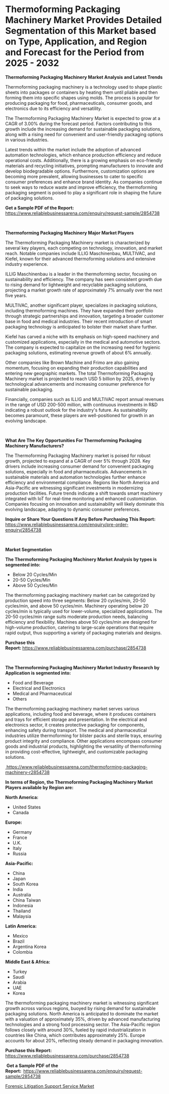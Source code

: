 <p><h1>Thermoforming Packaging Machinery Market Provides Detailed Segmentation of this Market based on Type, Application, and Region and Forecast for the Period from 2025 - 2032</h1></p><p><strong>Thermoforming Packaging Machinery Market Analysis and Latest Trends</strong></p>
<p><p>Thermoforming packaging machinery is a technology used to shape plastic sheets into packages or containers by heating them until pliable and then forming them into specific shapes using molds. The process is popular for producing packaging for food, pharmaceuticals, consumer goods, and electronics due to its efficiency and versatility. </p><p>The Thermoforming Packaging Machinery Market is expected to grow at a CAGR of 3.00% during the forecast period. Factors contributing to this growth include the increasing demand for sustainable packaging solutions, along with a rising need for convenient and user-friendly packaging options in various industries. </p><p>Latest trends within the market include the adoption of advanced automation technologies, which enhance production efficiency and reduce operational costs. Additionally, there is a growing emphasis on eco-friendly materials and recycling initiatives, prompting manufacturers to innovate and develop biodegradable options. Furthermore, customization options are becoming more prevalent, allowing businesses to cater to specific consumer preferences and enhance brand identity. As companies continue to seek ways to reduce waste and improve efficiency, the thermoforming packaging segment is poised to play a significant role in shaping the future of packaging solutions.</p></p>
<p><strong>Get a Sample PDF of the Report:&nbsp;</strong> <a href="https://www.reliablebusinessarena.com/enquiry/request-sample/2854738?utm_campaign=3200&utm_medium=2&utm_source=Github&utm_content=ia&utm_term=12032025&utm_id=thermoforming-packaging-machinery">https://www.reliablebusinessarena.com/enquiry/request-sample/2854738</a></p>
<p>&nbsp;</p>
<p><strong>Thermoforming Packaging Machinery Major Market Players</strong></p>
<p><p>The Thermoforming Packaging Machinery market is characterized by several key players, each competing on technology, innovation, and market reach. Notable companies include ILLIG Maschinenbau, MULTIVAC, and Kiefel, known for their advanced thermoforming solutions and extensive industry experience.</p><p>ILLIG Maschinenbau is a leader in the thermoforming sector, focusing on sustainability and efficiency. The company has seen consistent growth due to rising demand for lightweight and recyclable packaging solutions, projecting a market growth rate of approximately 7% annually over the next five years.</p><p>MULTIVAC, another significant player, specializes in packaging solutions, including thermoforming machines. They have expanded their portfolio through strategic partnerships and innovation, targeting a broader customer base in food and medical industries. Their recent introduction of smart packaging technology is anticipated to bolster their market share further.</p><p>Kiefel has carved a niche with its emphasis on high-speed machinery and customized applications, especially in the medical and automotive sectors. The company is expected to capitalize on the increasing need for hygienic packaging solutions, estimating revenue growth of about 6% annually.</p><p>Other companies like Brown Machine and Frimo are also gaining momentum, focusing on expanding their production capabilities and entering new geographic markets. The total Thermoforming Packaging Machinery market is projected to reach USD 5 billion by 2025, driven by technological advancements and increasing consumer preference for sustainable packaging.</p><p>Financially, companies such as ILLIG and MULTIVAC report annual revenues in the range of USD 200-500 million, with continuous investments in R&D indicating a robust outlook for the industry's future. As sustainability becomes paramount, these players are well-positioned for growth in an evolving landscape.</p></p>
<p>&nbsp;</p>
<p><strong>What Are The Key Opportunities For Thermoforming Packaging Machinery Manufacturers?</strong></p>
<p><p>The Thermoforming Packaging Machinery market is poised for robust growth, projected to expand at a CAGR of over 5% through 2028. Key drivers include increasing consumer demand for convenient packaging solutions, especially in food and pharmaceuticals. Advancements in sustainable materials and automation technologies further enhance efficiency and environmental compliance. Regions like North America and Asia-Pacific are witnessing significant investments in modernizing production facilities. Future trends indicate a shift towards smart machinery integrated with IoT for real-time monitoring and enhanced customization. Companies focusing on innovation and sustainability will likely dominate this evolving landscape, adapting to dynamic consumer preferences.</p></p>
<p><strong>Inquire or Share Your Questions If Any Before Purchasing This Report:</strong> <a href="https://www.reliablebusinessarena.com/enquiry/pre-order-enquiry/2854738?utm_campaign=3200&utm_medium=2&utm_source=Github&utm_content=ia&utm_term=12032025&utm_id=thermoforming-packaging-machinery">https://www.reliablebusinessarena.com/enquiry/pre-order-enquiry/2854738</a></p>
<p>&nbsp;</p>
<p><strong>Market Segmentation</strong></p>
<p><strong>The Thermoforming Packaging Machinery Market Analysis by types is segmented into:</strong></p>
<p><ul><li>Below 20 Cycles/Min</li><li>20-50 Cycles/Min</li><li>Above 50 Cycles/Min</li></ul></p>
<p><p>The thermoforming packaging machinery market can be categorized by production speed into three segments: Below 20 cycles/min, 20-50 cycles/min, and above 50 cycles/min. Machinery operating below 20 cycles/min is typically used for lower-volume, specialized applications. The 20-50 cycles/min range suits moderate production needs, balancing efficiency and flexibility. Machines above 50 cycles/min are designed for high-volume production, catering to large-scale operations that require rapid output, thus supporting a variety of packaging materials and designs.</p></p>
<p><strong>Purchase this Report:&nbsp;</strong><a href="https://www.reliablebusinessarena.com/purchase/2854738?utm_campaign=3200&utm_medium=2&utm_source=Github&utm_content=ia&utm_term=12032025&utm_id=thermoforming-packaging-machinery">https://www.reliablebusinessarena.com/purchase/2854738</a></p>
<p>&nbsp;</p>
<p><strong>The Thermoforming Packaging Machinery Market Industry Research by Application is segmented into:</strong></p>
<p><ul><li>Food and Beverage</li><li>Electrical and Electronics</li><li>Medical and Pharmaceutical</li><li>Others</li></ul></p>
<p><p>The thermoforming packaging machinery market serves various applications, including food and beverage, where it produces containers and trays for efficient storage and presentation. In the electrical and electronics sector, it creates protective packaging for components, enhancing safety during transport. The medical and pharmaceutical industries utilize thermoforming for blister packs and sterile trays, ensuring product integrity and compliance. Other applications encompass consumer goods and industrial products, highlighting the versatility of thermoforming in providing cost-effective, lightweight, and customizable packaging solutions.</p></p>
<p><a href="https://www.reliablebusinessarena.com/thermoforming-packaging-machinery-r2854738?utm_campaign=3200&utm_medium=2&utm_source=Github&utm_content=ia&utm_term=12032025&utm_id=thermoforming-packaging-machinery">&nbsp;https://www.reliablebusinessarena.com/thermoforming-packaging-machinery-r2854738</a></p>
<p><strong>In terms of Region, the Thermoforming Packaging Machinery Market Players available by Region are:</strong></p>
<p>
    <p> <strong> North America: </strong>
        <ul>
            <li>United States</li>
            <li>Canada</li>
        </ul>
        </p> 
    <p> <strong> Europe: </strong>
        <ul>
            <li>Germany</li>
            <li>France</li>
            <li>U.K.</li>
            <li>Italy</li>
            <li>Russia</li>
        </ul>
        </p> 
    <p> <strong> Asia-Pacific: </strong>
        <ul>
            <li>China</li>
            <li>Japan</li>
            <li>South Korea</li>
            <li>India</li>
            <li>Australia</li>
            <li>China Taiwan</li>
            <li>Indonesia</li>
            <li>Thailand</li>
            <li>Malaysia</li>
        </ul>
        </p> 
    <p> <strong> Latin America: </strong>
        <ul>
            <li>Mexico</li>
            <li>Brazil</li>
            <li>Argentina Korea</li>
            <li>Colombia</li>
        </ul>
        </p> 
    <p> <strong> Middle East & Africa: </strong>
        <ul>
            <li>Turkey</li>
            <li>Saudi</li>
            <li>Arabia</li>
            <li>UAE</li>
            <li>Korea</li>
        </ul>
    </p>
    </p>
<p><p>The thermoforming packaging machinery market is witnessing significant growth across various regions, buoyed by rising demand for sustainable packaging solutions. North America is anticipated to dominate the market with a valuation of approximately 35%, driven by advanced manufacturing technologies and a strong food processing sector. The Asia-Pacific region follows closely with around 30%, fueled by rapid industrialization in countries like China, which contributes approximately 25%. Europe accounts for about 20%, reflecting steady demand in packaging innovation.</p></p>
<p><strong>Purchase this Report: </strong><a href="https://www.reliablebusinessarena.com/purchase/2854738?utm_campaign=3200&utm_medium=2&utm_source=Github&utm_content=ia&utm_term=12032025&utm_id=thermoforming-packaging-machinery">https://www.reliablebusinessarena.com/purchase/2854738</a></p>
<p>&nbsp;<strong>Get a Sample PDF of the Report:&nbsp;&nbsp;</strong><a href="https://www.reliablebusinessarena.com/enquiry/request-sample/2854738?utm_campaign=3200&utm_medium=2&utm_source=Github&utm_content=ia&utm_term=12032025&utm_id=thermoforming-packaging-machinery">https://www.reliablebusinessarena.com/enquiry/request-sample/2854738</a></p>
<p><strong></strong></p>
<p><p><a href="https://github.com/stephaniwo144/Market-Research-Report-List-1/blob/main/forensic-litigation-support-service-market.md?utm_campaign=3200&utm_medium=2&utm_source=Github&utm_content=ia&utm_term=12032025&utm_id=thermoforming-packaging-machinery">Forensic Litigation Support Service Market</a></p></p>